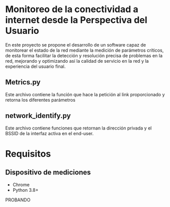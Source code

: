 # Monitoreo de la conectividad a internet desde la Perspectiva del Usuario

En este proyecto se propone el desarrollo de un software capaz de monitorear el estado de la red mediante la medición de parámetros críticos, de esta forma facilitar la detección y resolución precisa de problemas en la red, mejorando y optimizando así la calidad de servicio en la red y la experiencia del usuario final.

## Metrics.py

Este archivo contiene la función que hace la petición al link proporcionado
y retorna los diferentes parámetros

## network_identify.py

Este archivo contiene funciones que retornan la dirección privada y el BSSID de la interfaz activa en el end-user. 


# Requisitos

## Dispositivo de mediciones

* Chrome
* Python 3.8+

PROBANDO